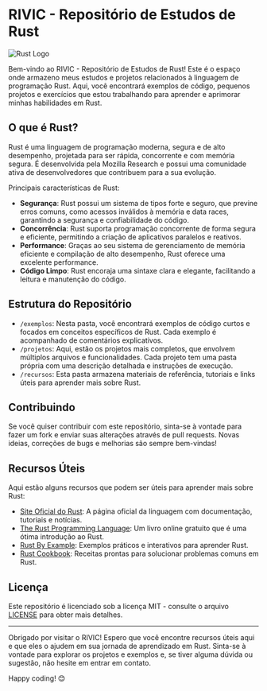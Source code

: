 # RIVIC - Repositório de Estudos de Rust

![Rust Logo](https://www.rust-lang.org/logos/rust-logo-512x512.png)

Bem-vindo ao RIVIC - Repositório de Estudos de Rust! Este é o espaço onde armazeno meus estudos e projetos relacionados à linguagem de programação Rust. Aqui, você encontrará exemplos de código, pequenos projetos e exercícios que estou trabalhando para aprender e aprimorar minhas habilidades em Rust.

## O que é Rust?

Rust é uma linguagem de programação moderna, segura e de alto desempenho, projetada para ser rápida, concorrente e com memória segura. É desenvolvida pela Mozilla Research e possui uma comunidade ativa de desenvolvedores que contribuem para a sua evolução.

Principais características de Rust:
- **Segurança**: Rust possui um sistema de tipos forte e seguro, que previne erros comuns, como acessos inválidos à memória e data races, garantindo a segurança e confiabilidade do código.
- **Concorrência**: Rust suporta programação concorrente de forma segura e eficiente, permitindo a criação de aplicativos paralelos e reativos.
- **Performance**: Graças ao seu sistema de gerenciamento de memória eficiente e compilação de alto desempenho, Rust oferece uma excelente performance.
- **Código Limpo**: Rust encoraja uma sintaxe clara e elegante, facilitando a leitura e manutenção do código.

## Estrutura do Repositório

- `/exemplos`: Nesta pasta, você encontrará exemplos de código curtos e focados em conceitos específicos de Rust. Cada exemplo é acompanhado de comentários explicativos.
- `/projetos`: Aqui, estão os projetos mais completos, que envolvem múltiplos arquivos e funcionalidades. Cada projeto tem uma pasta própria com uma descrição detalhada e instruções de execução.
- `/recursos`: Esta pasta armazena materiais de referência, tutoriais e links úteis para aprender mais sobre Rust.

## Contribuindo

Se você quiser contribuir com este repositório, sinta-se à vontade para fazer um fork e enviar suas alterações através de pull requests. Novas ideias, correções de bugs e melhorias são sempre bem-vindas!

## Recursos Úteis

Aqui estão alguns recursos que podem ser úteis para aprender mais sobre Rust:

- [Site Oficial do Rust](https://www.rust-lang.org/): A página oficial da linguagem com documentação, tutoriais e notícias.
- [The Rust Programming Language](https://doc.rust-lang.org/book/): Um livro online gratuito que é uma ótima introdução ao Rust.
- [Rust By Example](https://doc.rust-lang.org/stable/rust-by-example/): Exemplos práticos e interativos para aprender Rust.
- [Rust Cookbook](https://rust-lang-nursery.github.io/rust-cookbook/): Receitas prontas para solucionar problemas comuns em Rust.

## Licença

Este repositório é licenciado sob a licença MIT - consulte o arquivo [LICENSE](LICENSE) para obter mais detalhes.

---

Obrigado por visitar o RIVIC! Espero que você encontre recursos úteis aqui e que eles o ajudem em sua jornada de aprendizado em Rust. Sinta-se à vontade para explorar os projetos e exemplos e, se tiver alguma dúvida ou sugestão, não hesite em entrar em contato.

Happy coding! 😊
